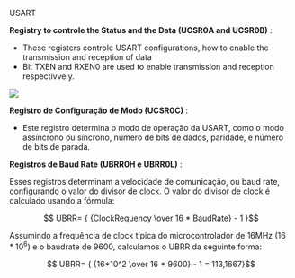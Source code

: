 USART


**Registry to controle the Status and the Data (UCSR0A and UCSR0B)** :

* These registers controle USART configurations, how to enable the transmission and reception of data
* Bit TXEN and RXEN0 are used to enable transmission and reception respectivvely.


![](assets/20240222_014937_image.png)

**Registro de Configuração de Modo (UCSR0C)** :

* Este registro determina o modo de operação da USART, como o modo assíncrono ou síncrono, número de bits de dados, paridade, e número de bits de parada.


**Registros de Baud Rate (UBRR0H e UBRR0L)** :

Esses registros determinam a velocidade de comunicação, ou baud rate, configurando o valor do divisor de clock.
O valor do divisor de clock é calculado usando a fórmula:

$$ UBRR= { {ClockRequency \over 16 * BaudRate} - 1 }$$

Assumindo a frequência de clock típica do microcontrolador de 16MHz ($16*10^6$) e o baudrate de $9600$, calculamos o UBRR da seguinte forma:

$$ UBRR= { {16*10^2 \over 16 * 9600} - 1 = 113,1667}$$
